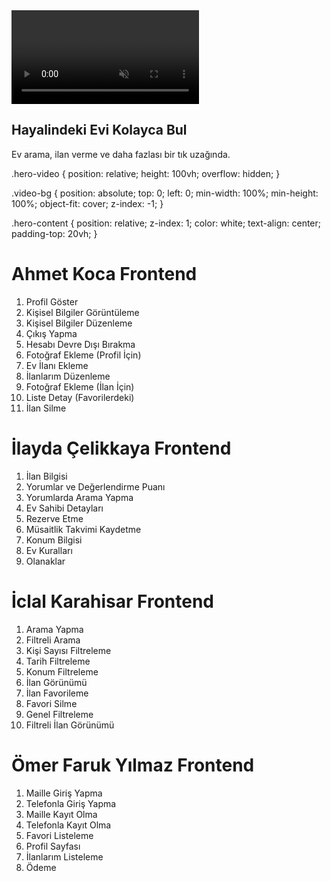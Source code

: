 <section class="hero-video">
  <video autoplay muted loop playsinline class="video-bg">
    <source src="/videos/tanitim.mp4" type="video/mp4">
    Tarayıcınız video etiketini desteklemiyor.
  </video>
  <div class="hero-content">
    <h1>Hayalindeki Evi Kolayca Bul</h1>
    <p>Ev arama, ilan verme ve daha fazlası bir tık uzağında.</p>
  </div>
</section>
.hero-video {
  position: relative;
  height: 100vh;
  overflow: hidden;
}

.video-bg {
  position: absolute;
  top: 0;
  left: 0;
  min-width: 100%;
  min-height: 100%;
  object-fit: cover;
  z-index: -1;
}

.hero-content {
  position: relative;
  z-index: 1;
  color: white;
  text-align: center;
  padding-top: 20vh;
}


# Ahmet Koca Frontend #
1. Profil Göster
2. Kişisel Bilgiler Görüntüleme
3. Kişisel Bilgiler Düzenleme
4. Çıkış Yapma 
5. Hesabı Devre Dışı Bırakma
6. Fotoğraf Ekleme (Profil İçin)
7. Ev İlanı Ekleme
8. İlanlarım Düzenleme
9. Fotoğraf Ekleme (İlan İçin)
10. Liste Detay (Favorilerdeki)
11. İlan Silme


# İlayda Çelikkaya Frontend #
1. İlan Bilgisi
2. Yorumlar ve Değerlendirme Puanı
3. Yorumlarda Arama Yapma
4. Ev Sahibi Detayları
5. Rezerve Etme
6. Müsaitlik Takvimi Kaydetme
7. Konum Bilgisi
8. Ev Kuralları
9. Olanaklar


# İclal Karahisar Frontend #
1. Arama Yapma
2. Filtreli Arama
3. Kişi Sayısı Filtreleme
4. Tarih Filtreleme
5. Konum Filtreleme
6. İlan Görünümü
7. İlan Favorileme
8. Favori Silme
9. Genel Filtreleme
10. Filtreli İlan Görünümü


# Ömer Faruk Yılmaz Frontend #
1. Maille Giriş Yapma
2. Telefonla Giriş Yapma
3. Maille Kayıt Olma
4. Telefonla Kayıt Olma
5. Favori Listeleme
6. Profil Sayfası
7. İlanlarım Listeleme
8. Ödeme
